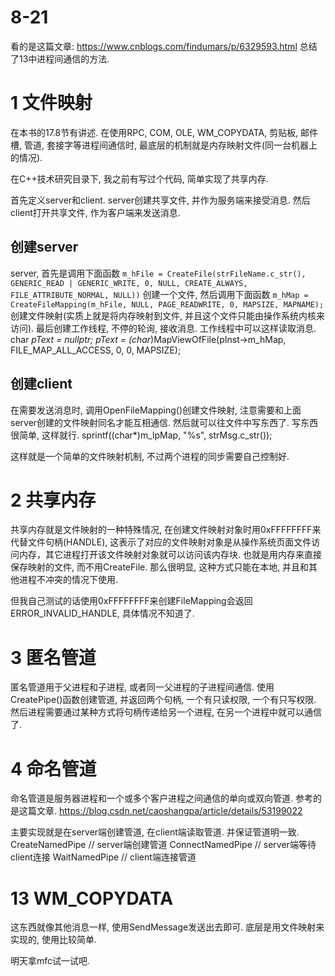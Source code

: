 # 8-21

看的是这篇文章: https://www.cnblogs.com/findumars/p/6329593.html
总结了13中进程间通信的方法.

# 1 文件映射

在本书的17.8节有讲述.
在使用RPC, COM, OLE, WM_COPYDATA, 剪贴板, 邮件槽, 管道, 套接字等进程间通信时, 最底层的机制就是内存映射文件(同一台机器上的情况).

在C++技术研究目录下, 我之前有写过个代码, 简单实现了共享内存.

首先定义server和client. server创建共享文件, 并作为服务端来接受消息.
然后client打开共享文件, 作为客户端来发送消息.

## 创建server
server, 首先是调用下面函数
    `m_hFile = CreateFile(strFileName.c_str(), GENERIC_READ | GENERIC_WRITE, 0, NULL, CREATE_ALWAYS, FILE_ATTRIBUTE_NORMAL, NULL))`
创建一个文件, 然后调用下面函数
    `m_hMap = CreateFileMapping(m_hFile, NULL, PAGE_READWRITE, 0, MAPSIZE, MAPNAME);`
创建文件映射(实质上就是将内存映射到文件, 并且这个文件只能由操作系统内核来访问).
最后创建工作线程, 不停的轮询, 接收消息. 工作线程中可以这样读取消息.
    char *pText = nullptr;
	pText = (char*)MapViewOfFile(pInst->m_hMap, FILE_MAP_ALL_ACCESS, 0, 0, MAPSIZE);

## 创建client
在需要发送消息时, 调用OpenFileMapping()创建文件映射, 注意需要和上面server创建的文件映射同名才能互相通信. 然后就可以往文件中写东西了.
写东西很简单, 这样就行.
    sprintf((char*)m_lpMap, "%s", strMsg.c_str());

这样就是一个简单的文件映射机制, 不过两个进程的同步需要自己控制好.

# 2 共享内存

共享内存就是文件映射的一种特殊情况, 在创建文件映射对象时用0xFFFFFFFF来代替文件句柄(HANDLE), 这表示了对应的文件映射对象是从操作系统页面文件访问内存，其它进程打开该文件映射对象就可以访问该内存块.
也就是用内存来直接保存映射的文件, 而不用CreateFile.
那么很明显, 这种方式只能在本地, 并且和其他进程不冲突的情况下使用.

但我自己测试的话使用0xFFFFFFFF来创建FileMapping会返回ERROR_INVALID_HANDLE, 具体情况不知道了.

# 3 匿名管道

匿名管道用于父进程和子进程, 或者同一父进程的子进程间通信.
使用CreatePipe()函数创建管道, 并返回两个句柄, 一个有只读权限, 一个有只写权限.
然后进程需要通过某种方式将句柄传递给另一个进程, 在另一个进程中就可以通信了.

# 4 命名管道

命名管道是服务器进程和一个或多个客户进程之间通信的单向或双向管道.
参考的是这篇文章.
https://blog.csdn.net/caoshangpa/article/details/53199022

主要实现就是在server端创建管道, 在client端读取管道. 并保证管道明一致.
CreateNamedPipe     // server端创建管道
ConnectNamedPipe    // server端等待client连接
WaitNamedPipe       // client端连接管道

# 13 WM_COPYDATA

这东西就像其他消息一样, 使用SendMessage发送出去即可.
底层是用文件映射来实现的, 使用比较简单.

明天拿mfc试一试吧.
